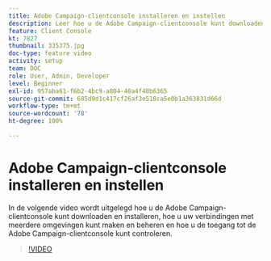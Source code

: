 ```yaml
---
title: Adobe Campaign-clientconsole installeren en instellen
description: Leer hoe u de Adobe Campaign-clientconsole kunt downloaden en installeren, hoe u uw verbindingen met meerdere omgevingen kunt maken en beheren en hoe u de toegang tot de Adobe Campaign-clientconsole kunt controleren.
feature: Client Console
kt: 7827
thumbnail: 335375.jpg
doc-type: feature video
activity: setup
team: DOC
role: User, Admin, Developer
level: Beginner
exl-id: 957aba61-f6b2-4bc9-a804-40a4f40b6365
source-git-commit: 685d9d1c417cf26af3e518ca5e0b1a363831d66d
workflow-type: tm+mt
source-wordcount: '78'
ht-degree: 100%

---
```


# Adobe Campaign-clientconsole installeren en instellen

In de volgende video wordt uitgelegd hoe u de Adobe Campaign-clientconsole kunt downloaden en installeren, hoe u uw verbindingen met meerdere omgevingen kunt maken en beheren en hoe u de toegang tot de Adobe Campaign-clientconsole kunt controleren.

>[!VIDEO](https://video.tv.adobe.com/v/335375?quality=12)
